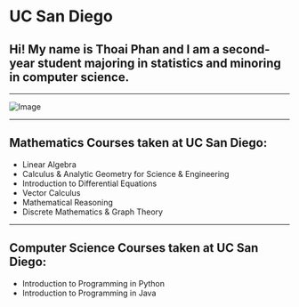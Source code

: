# UC San Diego
## Hi! My name is Thoai Phan and I am a second-year student majoring in statistics and minoring in computer science.
___
![Image](https://bloximages.newyork1.vip.townnews.com/sandiegomagazine.com/content/tncms/assets/v3/editorial/7/a0/7a036583-82c4-56c4-9401-7bae826ed6cd/5e18a5a3dd0f1.image.jpg)
___

## Mathematics Courses taken at UC San Diego:
* Linear Algebra
* Calculus & Analytic Geometry for Science & Engineering
* Introduction to Differential Equations
* Vector Calculus
* Mathematical Reasoning
* Discrete Mathematics & Graph Theory
___

## Computer Science Courses taken at UC San Diego:
* Introduction to Programming in Python
* Introduction to Programming in Java
